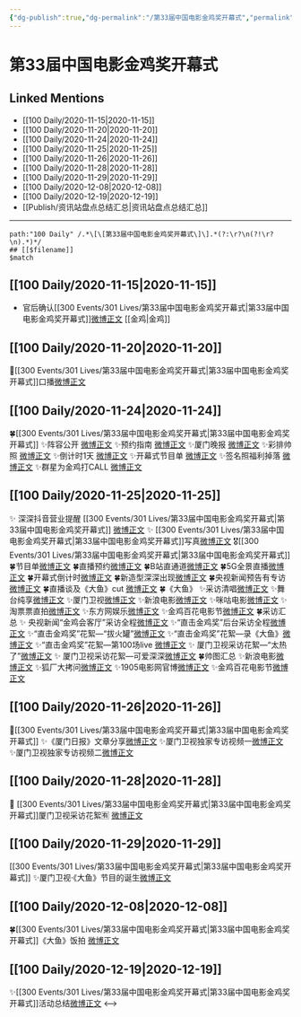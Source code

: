 ```yaml
---
{"dg-publish":true,"dg-permalink":"/第33届中国电影金鸡奖开幕式","permalink":"/第33届中国电影金鸡奖开幕式/","created":"2023-04-08T16:57:04.156+08:00","updated":"2023-04-10T16:30:05.429+08:00"}
---
```


# 第33届中国电影金鸡奖开幕式

## Linked Mentions
- [[100 Daily/2020-11-15\|2020-11-15]]
- [[100 Daily/2020-11-20\|2020-11-20]]
- [[100 Daily/2020-11-24\|2020-11-24]]
- [[100 Daily/2020-11-25\|2020-11-25]]
- [[100 Daily/2020-11-26\|2020-11-26]]
- [[100 Daily/2020-11-28\|2020-11-28]]
- [[100 Daily/2020-11-29\|2020-11-29]]
- [[100 Daily/2020-12-08\|2020-12-08]]
- [[100 Daily/2020-12-19\|2020-12-19]]
- [[Publish/资讯站盘点总结汇总\|资讯站盘点总结汇总]]


---

```expander
path:"100 Daily" /.*\[\[第33届中国电影金鸡奖开幕式\]\].*(?:\r?\n(?!\r?\n).*)*/
## [[$filename]]
$match
```
## [[100 Daily/2020-11-15\|2020-11-15]]
- 官后确认[[300 Events/301 Lives/第33届中国电影金鸡奖开幕式\|第33届中国电影金鸡奖开幕式]][微博正文](https://m.weibo.cn/6466290670/4571311051116548) [[金鸡\|金鸡]]
## [[100 Daily/2020-11-20\|2020-11-20]]
💫[[300 Events/301 Lives/第33届中国电影金鸡奖开幕式\|第33届中国电影金鸡奖开幕式]]口播[微博正文](https://m.weibo.cn/6466290670/4573406814536414)
## [[100 Daily/2020-11-24\|2020-11-24]]
🍀[[300 Events/301 Lives/第33届中国电影金鸡奖开幕式\|第33届中国电影金鸡奖开幕式]]
✨阵容公开 [微博正文](https://weibo.com/6466290670/Jvl9M7oVO)
✨预约指南 [微博正文](https://weibo.com/6466290670/JvmJo7ZaU)
✨厦门晚报 [微博正文](https://weibo.com/6466290670/JvpbdyYL8)
✨彩排帅照 [微博正文](https://m.weibo.cn/6466290670/4574922838639730)
✨倒计时1天 [微博正文](https://weibo.com/6466290670/JvmEtsIj0)
✨开幕式节目单 [微博正文](https://weibo.com/6466290670/Jvp1GC8tK)
✨签名照福利掉落 [微博正文](https://weibo.com/6466290670/JvnFdj7nq)
✨群星为金鸡打CALL [微博正文](https://weibo.com/6466290670/Jvn1v0drl)
## [[100 Daily/2020-11-25\|2020-11-25]]
✨ 深深抖音营业提醒 [[300 Events/301 Lives/第33届中国电影金鸡奖开幕式\|第33届中国电影金鸡奖开幕式]] [微博正文](https://m.weibo.cn/6466290670/4575286533819551)
✨ [[300 Events/301 Lives/第33届中国电影金鸡奖开幕式\|第33届中国电影金鸡奖开幕式]]写真[微博正文](https://m.weibo.cn/6466290670/4575301978032287)
🎖[[300 Events/301 Lives/第33届中国电影金鸡奖开幕式\|第33届中国电影金鸡奖开幕式]]
🍀节目单[微博正文](https://m.weibo.cn/6466290670/4575101293173154)
🍀直播预约[微博正文](https://m.weibo.cn/6466290670/4575133563880161)
🍀B站直通道[微博正文](https://m.weibo.cn/6466290670/4575159753376238)
🍀5G全景直播[微博正文](https://m.weibo.cn/6466290670/4575164589675058)
🍀开幕式倒计时[微博正文](https://m.weibo.cn/6466290670/4575145504543104)
🍀新造型深深出现[微博正文](https://m.weibo.cn/6466290670/4575245555475764)
🍀央视新闻预告有专访[微博正文](https://m.weibo.cn/6466290670/4575230423731629)
🍀直播谈及《大鱼》cut [微博正文](https://m.weibo.cn/6466290670/4575209984364124)
🍀《大鱼》
✨采访清唱[微博正文](https://m.weibo.cn/6466290670/4575279684791076)
✨舞台纯享[微博正文](https://m.weibo.cn/6466290670/4575257635334400)
✨厦门卫视[微博正文](https://m.weibo.cn/6466290670/4575258956279960)
✨新浪电影[微博正文](https://m.weibo.cn/6466290670/4575249276608644)
✨咪咕电影[微博正文](https://m.weibo.cn/6466290670/4575250878044546)
✨淘票票直拍[微博正文](https://m.weibo.cn/6466290670/4575249791720618)
✨东方网娱乐[微博正文](https://m.weibo.cn/6466290670/4575252959730970)
✨金鸡百花电影节[微博正文](https://m.weibo.cn/6466290670/4575259615561226)
🍀采访汇总
✨ 央视新闻“金鸡会客厅”采访全程[微博正文](https://m.weibo.cn/6466290670/4575263281383715)
✨“直击金鸡奖”后台采访全程[微博正文](https://m.weibo.cn/6466290670/4575309129323930)
✨“直击金鸡奖”花絮—“拔火罐”[微博正文](https://m.weibo.cn/6466290670/4575282784898439)
✨“直击金鸡奖”花絮—录《大鱼》[微博正文](https://m.weibo.cn/6466290670/4575290594962347)
✨“直击金鸡奖”花絮—第100场live [微博正文](https://m.weibo.cn/6466290670/4575292897103462)
✨ 厦门卫视采访花絮—“太热了”[微博正文](https://m.weibo.cn/1733592447/4575281039288726)
✨ 厦门卫视采访花絮—可爱深深[微博正文](https://m.weibo.cn/6466290670/4575262606098808)
🍀帅图汇总
✨新浪电影[微博正文](https://m.weibo.cn/6466290670/4575252313022072)
✨狐厂大拷问[微博正文](https://m.weibo.cn/6466290670/4575254267039088)
✨1905电影网官博[微博正文](https://m.weibo.cn/6466290670/4575251666834257)
✨金鸡百花电影节[微博正文](https://m.weibo.cn/6466290670/4575266175190365)
## [[100 Daily/2020-11-26\|2020-11-26]]
💫[[300 Events/301 Lives/第33届中国电影金鸡奖开幕式\|第33届中国电影金鸡奖开幕式]]
✨《厦门日报》文章分享[微博正文](https://m.weibo.cn/6466290670/4575569960770356)
✨厦门卫视独家专访视频一[微博正文](https://m.weibo.cn/6466290670/4575543758166080)
✨厦门卫视独家专访视频二[微博正文](https://m.weibo.cn/6466290670/4575544408020525)
## [[100 Daily/2020-11-28\|2020-11-28]]
🙏 [[300 Events/301 Lives/第33届中国电影金鸡奖开幕式\|第33届中国电影金鸡奖开幕式]]厦门卫视采访花絮🈶
[微博正文](https://m.weibo.cn/6466290670/4576224149508941)

## [[100 Daily/2020-11-29\|2020-11-29]]
[[300 Events/301 Lives/第33届中国电影金鸡奖开幕式\|第33届中国电影金鸡奖开幕式]]
✨厦门卫视·《大鱼》节目的诞生[微博正文](https://m.weibo.cn/6466290670/4576592079099231)
## [[100 Daily/2020-12-08\|2020-12-08]]
🍀[[300 Events/301 Lives/第33届中国电影金鸡奖开幕式\|第33届中国电影金鸡奖开幕式]]《大鱼》饭拍 [微博正文](https://weibo.com/5516625428/JxvON3gvc)
## [[100 Daily/2020-12-19\|2020-12-19]]
✨[[300 Events/301 Lives/第33届中国电影金鸡奖开幕式\|第33届中国电影金鸡奖开幕式]]活动总结[微博正文](https://m.weibo.cn/6466290670/4583966982276585)
<-->